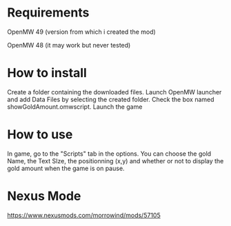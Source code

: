 # Requirements

OpenMW 49 (version from which i created the mod)

OpenMW 48 (it may work but never tested)

# How to install

Create a folder containing the downloaded files.
Launch OpenMW launcher and add Data Files by selecting the created folder.
Check the box named showGoldAmount.omwscript.
Launch the game

# How to use

In game, go to the "Scripts" tab in the options.
You can choose the gold Name, the Text SIze, the positionning (x,y) and whether or not to display the gold amount when the game is on pause.

# Nexus Mode

https://www.nexusmods.com/morrowind/mods/57105
